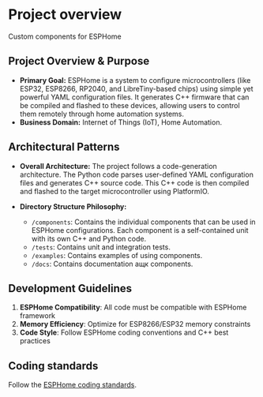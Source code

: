 # Project overview
Custom components for ESPHome

## Project Overview & Purpose

*   **Primary Goal:** ESPHome is a system to configure microcontrollers (like ESP32, ESP8266, RP2040, and LibreTiny-based chips) using simple yet powerful YAML configuration files. It generates C++ firmware that can be compiled and flashed to these devices, allowing users to control them remotely through home automation systems.
*   **Business Domain:** Internet of Things (IoT), Home Automation.

## Architectural Patterns

*   **Overall Architecture:** The project follows a code-generation architecture. The Python code parses user-defined YAML configuration files and generates C++ source code. This C++ code is then compiled and flashed to the target microcontroller using PlatformIO.

*   **Directory Structure Philosophy:**
    *   `/components`: Contains the individual components that can be used in ESPHome configurations. Each component is a self-contained unit with its own C++ and Python code.
    *   `/tests`: Contains unit and integration tests.
    *   `/examples`: Contains examples of using components.
    *   `/docs`: Contains documentation ащк components.

## Development Guidelines
1. **ESPHome Compatibility**: All code must be compatible with ESPHome framework
2. **Memory Efficiency**: Optimize for ESP8266/ESP32 memory constraints  
3. **Code Style**: Follow ESPHome coding conventions and C++ best practices
   
## Coding standards
Follow the [ESPHome coding standards](https://esphome.io/guides/coding_standards.html).
